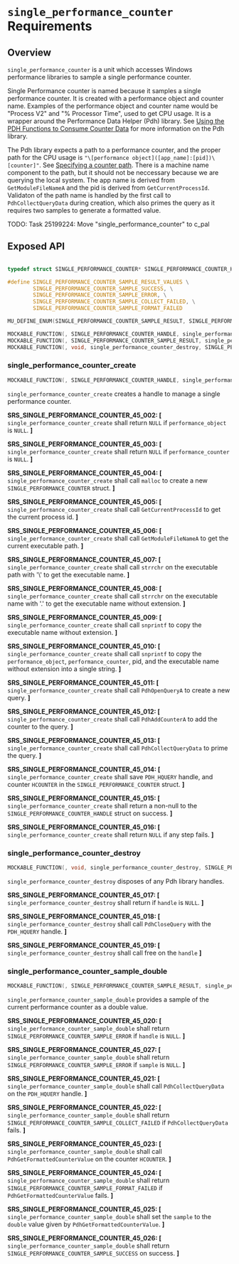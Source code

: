 # `single_performance_counter` Requirements

## Overview

`single_performance_counter` is a unit which accesses Windows performance libraries to sample a single performance counter.

Single Performance counter is named because it samples a single performance counter. It is created with a performance object and counter name. 
Examples of the performance object and counter name would be "Process V2" and "% Processor Time", used to get CPU usage. It is a wrapper around the 
Performance Data Helper (Pdh) library. See [Using the PDH Functions to Consume Counter Data](https://learn.microsoft.com/en-us/windows/win32/perfctrs/using-the-pdh-functions-to-consume-counter-data) 
for more information on the Pdh library.

The Pdh library expects a path to a performance counter, and the proper path for the CPU usage is `"\[performance object]([app_name]:[pid])\[counter]"`. 
See [Specifying a counter path](https://learn.microsoft.com/en-us/windows/win32/perfctrs/specifying-a-counter-path). There is a machine name component to 
the path, but it should not be neccessary because we are querying the local system. The app name is derived from `GetModuleFileNameA` and the pid is 
derived from `GetCurrentProcessId`.  Validaton of the path name is handled by the first call to `PdhCollectQueryData` during creation, which also primes 
the query as it requires two samples to generate a formatted value.

TODO: Task 25199224: Move "single_performance_counter" to c_pal

## Exposed API

```c

typedef struct SINGLE_PERFORMANCE_COUNTER* SINGLE_PERFORMANCE_COUNTER_HANDLE;

#define SINGLE_PERFORMANCE_COUNTER_SAMPLE_RESULT_VALUES \
        SINGLE_PERFORMANCE_COUNTER_SAMPLE_SUCCESS, \
        SINGLE_PERFORMANCE_COUNTER_SAMPLE_ERROR, \
        SINGLE_PERFORMANCE_COUNTER_SAMPLE_COLLECT_FAILED, \
        SINGLE_PERFORMANCE_COUNTER_SAMPLE_FORMAT_FAILED

MU_DEFINE_ENUM(SINGLE_PERFORMANCE_COUNTER_SAMPLE_RESULT, SINGLE_PERFORMANCE_COUNTER_SAMPLE_RESULT_VALUES);

MOCKABLE_FUNCTION(, SINGLE_PERFORMANCE_COUNTER_HANDLE, single_performance_counter_create, const char*, performance_object, const char*, performance_counter);
MOCKABLE_FUNCTION(, SINGLE_PERFORMANCE_COUNTER_SAMPLE_RESULT, single_performance_counter_sample_double, SINGLE_PERFORMANCE_COUNTER_HANDLE, handle, double*, sample);
MOCKABLE_FUNCTION(, void, single_performance_counter_destroy, SINGLE_PERFORMANCE_COUNTER_HANDLE, handle);

```


### single_performance_counter_create

```c
MOCKABLE_FUNCTION(, SINGLE_PERFORMANCE_COUNTER_HANDLE, single_performance_counter_create, const char*, performance_object, const char*, performance_counter);
```

`single_performance_counter_create` creates a handle to manage a single performance counter.

**SRS_SINGLE_PERFORMANCE_COUNTER_45_002: [** `single_performance_counter_create` shall return `NULL` if `performance_object` is `NULL`. **]**

**SRS_SINGLE_PERFORMANCE_COUNTER_45_003: [** `single_performance_counter_create` shall return `NULL` if `performance_counter` is `NULL`. **]**

**SRS_SINGLE_PERFORMANCE_COUNTER_45_004: [** `single_performance_counter_create` shall call `malloc` to create a new `SINGLE_PERFORMANCE_COUNTER` struct. **]**

**SRS_SINGLE_PERFORMANCE_COUNTER_45_005: [** `single_performance_counter_create` shall call `GetCurrentProcessId` to get the current process id. **]**

**SRS_SINGLE_PERFORMANCE_COUNTER_45_006: [** `single_performance_counter_create` shall call `GetModuleFileNameA` to get the current executable path. **]**

**SRS_SINGLE_PERFORMANCE_COUNTER_45_007: [** `single_performance_counter_create` shall call `strrchr` on the executable path with '\\' to get the executable name. **]**

**SRS_SINGLE_PERFORMANCE_COUNTER_45_008: [** `single_performance_counter_create` shall call `strrchr` on the executable name with '.' to get the executable name without extension. **]**

**SRS_SINGLE_PERFORMANCE_COUNTER_45_009: [** `single_performance_counter_create` shall call `snprintf` to copy the executable name without extension. **]**

**SRS_SINGLE_PERFORMANCE_COUNTER_45_010: [** `single_performance_counter_create` shall call `snprintf` to copy the `performance_object`, `performance_counter`, pid, and the executable name without extension into a single string. **]**

**SRS_SINGLE_PERFORMANCE_COUNTER_45_011: [** `single_performance_counter_create` shall call `PdhOpenQueryA` to create a new query. **]**

**SRS_SINGLE_PERFORMANCE_COUNTER_45_012: [** `single_performance_counter_create` shall call `PdhAddCounterA` to add the counter to the query. **]**

**SRS_SINGLE_PERFORMANCE_COUNTER_45_013: [** `single_performance_counter_create` shall call `PdhCollectQueryData` to prime the query. **]**

**SRS_SINGLE_PERFORMANCE_COUNTER_45_014: [** `single_performance_counter_create` shall save `PDH_HQUERY` handle, and counter `HCOUNTER` in the `SINGLE_PERFORMANCE_COUNTER` struct. **]**

**SRS_SINGLE_PERFORMANCE_COUNTER_45_015: [** `single_performance_counter_create` shall return a non-null to the `SINGLE_PERFORMANCE_COUNTER_HANDLE` struct on success. **]**

**SRS_SINGLE_PERFORMANCE_COUNTER_45_016: [** `single_performance_counter_create` shall return `NULL` if any step fails. **]**

### single_performance_counter_destroy

```c
MOCKABLE_FUNCTION(, void, single_performance_counter_destroy, SINGLE_PERFORMANCE_COUNTER_HANDLE, handle);
```

`single_performance_counter_destroy` disposes of any Pdh library handles.

**SRS_SINGLE_PERFORMANCE_COUNTER_45_017: [** `single_performance_counter_destroy` shall return if `handle` is `NULL`. **]**

**SRS_SINGLE_PERFORMANCE_COUNTER_45_018: [** `single_performance_counter_destroy` shall call `PdhCloseQuery` with the `PDH_HQUERY` handle. **]**

**SRS_SINGLE_PERFORMANCE_COUNTER_45_019: [** `single_performance_counter_destroy` shall call free on the `handle` **]**

### single_performance_counter_sample_double

```c
MOCKABLE_FUNCTION(, SINGLE_PERFORMANCE_COUNTER_SAMPLE_RESULT, single_performance_counter_sample_double, SINGLE_PERFORMANCE_COUNTER_HANDLE, handle, double*, sample);
```

`single_performance_counter_sample_double` provides a sample of the current performance counter as a double value.

**SRS_SINGLE_PERFORMANCE_COUNTER_45_020: [** `single_performance_counter_sample_double` shall return `SINGLE_PERFORMANCE_COUNTER_SAMPLE_ERROR` if `handle` is `NULL`. **]**

**SRS_SINGLE_PERFORMANCE_COUNTER_45_027: [** `single_performance_counter_sample_double` shall return `SINGLE_PERFORMANCE_COUNTER_SAMPLE_ERROR` if `sample` is `NULL`. **]**

**SRS_SINGLE_PERFORMANCE_COUNTER_45_021: [** `single_performance_counter_sample_double` shall call `PdhCollectQueryData` on the `PDH_HQUERY` handle. **]**

**SRS_SINGLE_PERFORMANCE_COUNTER_45_022: [** `single_performance_counter_sample_double` shall return `SINGLE_PERFORMANCE_COUNTER_SAMPLE_COLLECT_FAILED` if `PdhCollectQueryData` fails. **]**

**SRS_SINGLE_PERFORMANCE_COUNTER_45_023: [** `single_performance_counter_sample_double` shall call `PdhGetFormattedCounterValue` on the counter `HCOUNTER`. **]**

**SRS_SINGLE_PERFORMANCE_COUNTER_45_024: [** `single_performance_counter_sample_double` shall return `SINGLE_PERFORMANCE_COUNTER_SAMPLE_FORMAT_FAILED` if `PdhGetFormattedCounterValue` fails. **]**

**SRS_SINGLE_PERFORMANCE_COUNTER_45_025: [** `single_performance_counter_sample_double` shall set the `sample` to the `double` value given by `PdhGetFormattedCounterValue`. **]**

**SRS_SINGLE_PERFORMANCE_COUNTER_45_026: [** `single_performance_counter_sample_double` shall return `SINGLE_PERFORMANCE_COUNTER_SAMPLE_SUCCESS` on success. **]**
